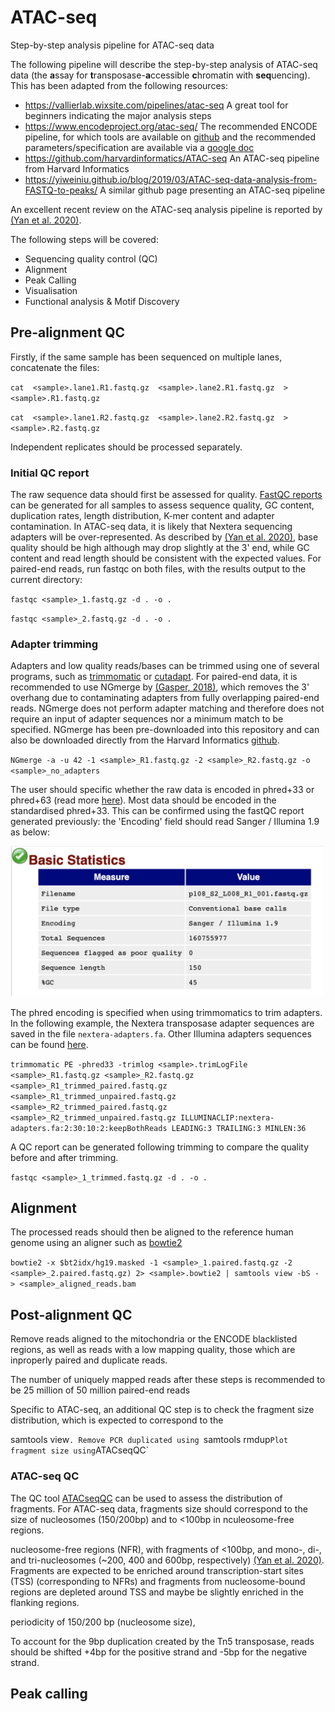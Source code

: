 # ATAC-seq
Step-by-step analysis pipeline for ATAC-seq data

The following pipeline will describe the step-by-step analysis of ATAC-seq data (the **a**ssay for **t**ransposase-**a**ccessible **c**hromatin with **seq**uencing). This has been adapted from the following resources:

- https://vallierlab.wixsite.com/pipelines/atac-seq A great tool for beginners indicating the major analysis steps 
- https://www.encodeproject.org/atac-seq/ The recommended ENCODE pipeline, for which tools are available on [github](https://github.com/ENCODE-DCC/atac-seq-pipeline) and the recommended parameters/specification are available via a [google doc](https://docs.google.com/document/d/1f0Cm4vRyDQDu0bMehHD7P7KOMxTOP-HiNoIvL1VcBt8/edit)
- https://github.com/harvardinformatics/ATAC-seq An ATAC-seq pipeline from Harvard Informatics 
- https://yiweiniu.github.io/blog/2019/03/ATAC-seq-data-analysis-from-FASTQ-to-peaks/ A similar github page presenting an ATAC-seq pipeline 

An excellent recent review on the ATAC-seq analysis pipeline is reported by [(Yan et al. 2020)](https://genomebiology.biomedcentral.com/track/pdf/10.1186/s13059-020-1929-3).

The following steps will be covered:

- Sequencing quality control (QC) 
- Alignment 
- Peak Calling
- Visualisation
- Functional analysis & Motif Discovery

## Pre-alignment QC

Firstly, if the same sample has been sequenced on multiple lanes, concatenate the files:

`cat  <sample>.lane1.R1.fastq.gz  <sample>.lane2.R1.fastq.gz  >  <sample>.R1.fastq.gz`

`cat  <sample>.lane1.R2.fastq.gz  <sample>.lane2.R2.fastq.gz  >  <sample>.R2.fastq.gz`

Independent replicates should be processed separately.

### Initial QC report

The raw sequence data should first be assessed for quality. [FastQC reports](https://dnacore.missouri.edu/PDF/FastQC_Manual.pdf) can be generated for all samples to assess sequence quality, GC content, duplication rates, length distribution, K-mer content and adapter contamination. In ATAC-seq data, it is likely that Nextera sequencing adapters will be over-represented. As described by [(Yan et al. 2020)](https://genomebiology.biomedcentral.com/track/pdf/10.1186/s13059-020-1929-3), base quality should be high although may drop slightly at the 3' end, while GC content and read length should be consistent with the expected values. For paired-end reads, run fastqc on both files, with the results output to the current directory:

`fastqc <sample>_1.fastq.gz -d . -o .`

`fastqc <sample>_2.fastq.gz -d . -o .`

### Adapter trimming 

Adapters and low quality reads/bases can be trimmed using one of several programs, such as [trimmomatic](http://www.usadellab.org/cms/?page=trimmomatic) or [cutadapt](https://cutadapt.readthedocs.io/en/stable/). For paired-end data, it is recommended to use NGmerge by [(Gasper, 2018)](https://bmcbioinformatics.biomedcentral.com/articles/10.1186/s12859-018-2579-2), which removes the 3' overhang due to contaminating adapters from fully overlapping paired-end reads. NGmerge does not perform adapter matching and therefore does not require an input of adapter sequences nor a minimum match to be specified. NGmerge has been pre-downloaded into this repository and can also be downloaded directly from the Harvard Informatics [github](https://github.com/harvardinformatics/NGmerge).

`NGmerge -a -u 42 -1 <sample>_R1.fastq.gz -2 <sample>_R2.fastq.gz -o <sample>_no_adapters` 


The user should specific whether the raw data is encoded in phred+33 or phred+63 (read more [here](https://sequencing.qcfail.com/articles/incorrect-encoding-of-phred-scores/)). Most data should be encoded in the standardised phred+33. This can be confirmed using the fastQC report generated previously: the 'Encoding' field should read Sanger / Illumina 1.9 as below: 

<img src="https://github.com/CebolaLab/ATAC-seq/blob/master/Figures/fastqc1.png" width="500">

The phred encoding is specified when using trimmomatics to trim adapters. In the following example, the Nextera transposase adapter sequences are saved in the file `nextera-adapters.fa`. Other Illumina adapters sequences can be found [here](https://dnatech.genomecenter.ucdavis.edu/wp-content/uploads/2013/06/illumina-adapter-sequences_1000000002694-00.pdf).

`trimmomatic PE -phred33 -trimlog <sample>.trimLogFile <sample>_R1.fastq.gz <sample>_R2.fastq.gz <sample>_R1_trimmed_paired.fastq.gz <sample>_R1_trimmed_unpaired.fastq.gz <sample>_R2_trimmed_paired.fastq.gz <sample>_R2_trimmed_unpaired.fastq.gz ILLUMINACLIP:nextera-adapters.fa:2:30:10:2:keepBothReads LEADING:3 TRAILING:3 MINLEN:36`

A QC report can be generated following trimming to compare the quality before and after trimming.

`fastqc <sample>_1_trimmed.fastq.gz -d . -o .`  

## Alignment

The processed reads should then be aligned to the reference human genome using an aligner such as [bowtie2](http://bowtie-bio.sourceforge.net/bowtie2/index.shtml) 

`bowtie2 -x $bt2idx/hg19.masked -1 <sample>_1.paired.fastq.gz -2 <sample>_2.paired.fastq.gz) 2> <sample>.bowtie2 | samtools view -bS - > <sample>_aligned_reads.bam`

## Post-alignment QC

Remove reads aligned to the mitochondria or the ENCODE blacklisted regions, as well as reads with a low mapping quality, those which are inproperly paired and duplicate reads.

The number of uniquely mapped reads after these steps is recommended to be 25 million of 50 million paired-end reads

Specific to ATAC-seq, an additional QC step is to check the fragment size distribution, which is expected to correspond to the 

samtools view`.
Remove PCR duplicated using `samtools rmdup`
Plot fragment size using `ATACseqQC`

### ATAC-seq QC 

The QC tool [ATACseqQC](https://www.bioconductor.org/packages/release/bioc/html/ATACseqQC.html) can be used to assess the distribution of fragments. For ATAC-seq data, fragments size should correspond to the size of nucleosomes (150/200bp) and to <100bp in nculeosome-free regions. 

nucleosome-free regions (NFR), with fragments of <100bp, and mono-, di-, and tri-nucleosomes (~200, 400 and 600bp, respectively) [(Yan et al. 2020)](https://genomebiology.biomedcentral.com/track/pdf/10.1186/s13059-020-1929-3). Fragments are expected to be enriched around transcription-start sites (TSS) (corresponding to NFRs) and fragments from nucleosome-bound regions are depleted around TSS and maybe be slightly enriched in the flanking regions. 

 periodicity of 150/200 bp (nucleosome size),

To account for the 9bp duplication created by the Tn5 transposase, reads should be shifted +4bp for the positive strand and -5bp for the negative strand. 

## Peak calling  